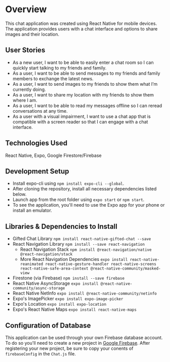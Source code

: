 # Overview
This chat application was created using React Native for mobile devices. The application provides users with a chat interface and options to share images and their location.

## User Stories
* As a new user, I want to be able to easily enter a chat room so I can quickly start talking to my friends and family.
* As a user, I want to be able to send messages to my friends and family members to exchange the latest news.
* As a user, I want to send images to my friends to show them what I’m currently doing.
* As a user, I want to share my location with my friends to show them where I am.
* As a user, I want to be able to read my messages offline so I can reread conversations at any time.
* As a user with a visual impairment, I want to use a chat app that is compatible with a screen reader so that I can engage with a chat interface.

## Technologies Used
React Native, Expo, Google Firestore/Firebase

## Development Setup
* Install expo-cli using `npm install expo-cli --global`.
* After cloning the repository, install all necessary dependencies listed below.
* Launch app from the root folder using `expo start` or `npm start`.
* To see the application, you'll need to use the Expo app for your phone or install an emulator.

## Libraries & Dependencies to Install
* Gifted Chat Library `npm install react-native-gifted-chat --save`
* React Navigation Library `npm install --save react-navigation`
    * React Navigation Stack `npm install @react-navigation/native @react-navigation/stack`
    * More React Navigation Dependencies `expo install react-native-reanimated react-native-gesture-handler react-native-screens react-native-safe-area-context @react-native-community/masked-view`
* Firestone (via Firebase) `npm install --save firebase`
* React Native AsyncStorage `expo install @react-native-community/async-storage`
* React Native NetInfo `expo install @react-native-community/netinfo`
* Expo's ImagePicker `expo install expo-image-picker`
* Expo's Location `expo install expo-location`
* Expo's React Native Maps `expo install react-native-maps`

## Configuration of Database
This application can be used through your own Firebase database account. To do so you'll need to create a new project in [Google Firebase](https://firebase.google.com/). After registering your new project, be sure to copy your conents of `firebaseConfig` in the `Chat.js` file.

